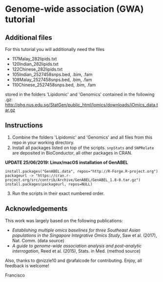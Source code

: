 # Genome-wide association (GWA) tutorial

## Additional files

For this tutorial you will additionally need the files

- 117Malay_282lipids.txt
- 120Indian_282lipids.txt
- 122Chinese_282lipids.txt
- 105Indian_2527458snps.bed, .bim, .fam
- 108Malay_2527458snps.bed, .bim, .fam
- 110Chinese_2527458snps.bed, .bim, .fam

stored in the folders 'Lipidomic' and 'Genomics' contained in the following .gz:
http://phg.nus.edu.sg/StatGen/public_html/Iomics/downloads/iOmics_data.tar.gz

## Instructions

1. Combine the folders 'Lipidomic' and 'Genomics' and all files from this repo in your working directory.
2. Install all packages listed on top of the scripts. `snpStats` and `SNPRelate` are deposited in BioConductor, all other packages in CRAN.

**UPDATE 25/06/2019: Linux/macOS installation of GenABEL**
```
install.packages("GenABEL.data", repos="http://R-Forge.R-project.org")
packageurl -> "https://cran.r-project.org/src/contrib/Archive/GenABEL/GenABEL_1.8-0.tar.gz")
install.packages(packageurl, repos=NULL)
```
3. Run the scripts in their exact numbered order.

## Acknowledgements

This work was largely based on the following publications:

- *Establishing multiple omics baselines for three Southeast Asian populations in the Singapore Integrative Omics Study*, Saw et al. (2017), Nat. Comm. (data source)
- *A guide to genome-wide association analysis and post-analytic interrogation*, Reed et al. (2015), Stats. in Med. (method source)

Also, thanks to @nizzle10 and @rafalcode for contributing. Enjoy, all feedback is welcome!

Francisco
